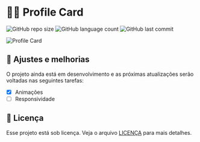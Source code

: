 # 👨‍🎓 Profile Card

![GitHub repo size](https://img.shields.io/github/repo-size/JaoAndre/Profile-Card?style=for-the-badge)
![GitHub language count](https://img.shields.io/github/languages/count/JaoAndre/Profile-Card?style=for-the-badge)
![GitHub last commit](https://img.shields.io/github/last-commit/JaoAndre/Profile-Card?color=blue&style=for-the-badge)

![Profile Card](https://user-images.githubusercontent.com/59805284/161406905-4512e74d-9d8f-4b2d-9a20-17d8cf4456f7.png)

## 🔩 Ajustes e melhorias

O projeto ainda está em desenvolvimento e as próximas atualizações serão voltadas nas seguintes tarefas:

- [x] Animações
- [ ] Responsividade

## 📝 Licença

Esse projeto está sob licença. Veja o arquivo [LICENÇA](https://github.com/JaoAndre/Profile-Card/blob/main/LICENSE) para mais detalhes.
